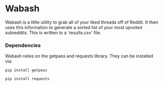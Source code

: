 # Wabash

Wabash is a little utility to grab all of your liked threads off
of Reddit. It then uses this information to generate a sorted list
of your most upvoted subreddits. This is written to a 'results.csv'
file.

### Dependencies

Wabash relies on the getpass and requests library. They can be installed
via:

`pip install getpass`

`pip install requests`